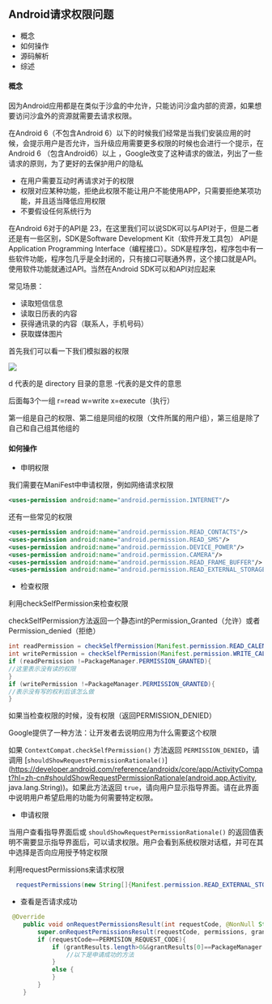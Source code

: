 ## Android请求权限问题

* 概念
* 如何操作
* 源码解析
* 综述

#### 概念

因为Android应用都是在类似于沙盒的中允许，只能访问沙盒内部的资源，如果想要访问沙盒外的资源就需要去请求权限。

在Android 6（不包含Android 6）以下的时候我们经常是当我们安装应用的时候，会提示用户是否允许，当升级应用需要更多权限的时候也会进行一个提示，在Android 6 （包含Android6）以上 ，Google改变了这种请求的做法，列出了一些请求的原则，为了更好的去保护用户的隐私

* 在用户需要互动时再请求对于的权限
* 权限对应某种功能，拒绝此权限不能让用户不能使用APP，只需要拒绝某项功能，并且适当降低应用权限
* 不要假设任何系统行为

在Android 6对于的API是 23，在这里我们可以说SDK可以与API对于，但是二者还是有一些区别，SDK是Software Development Kit（软件开发工具包） API是Application Programming Interface（编程接口）。SDK是程序包，程序包中有一些软件功能，程序包几乎是全封闭的，只有接口可联通外界，这个接口就是API。使用软件功能就通过API。当然在Android SDK可以和API对应起来

常见场景：

* 读取短信信息
* 读取日历表的内容
* 获得通讯录的内容（联系人，手机号码）
* 获取媒体图片

首先我们可以看一下我们模拟器的权限



![](https://s1.ax1x.com/2020/08/08/a5Q0Dx.png)

d 代表的是 directory 目录的意思 -代表的是文件的意思

后面每3个一组  r=read   w=write  x=execute（执行）

第一组是自己的权限、第二组是同组的权限（文件所属的用户组），第三组是除了自己和自己组其他组的

#### 如何操作

* 申明权限

我们需要在ManiFest中申请权限，例如网络请求权限

```xml
<uses-permission android:name="android.permission.INTERNET"/>
```

还有一些常见的权限

```xml
<uses-permission android:name="android.permission.READ_CONTACTS"/>         读取联系人
<uses-permission android:name="android.permission.READ_SMS"/>              读取短信内容
<uses-permission android:name="android.permission.DEVICE_POWER"/>          电源管理
<uses-permission android:name="android.permission.CAMERA"/>                拍照
<uses-permission android:name="android.permission.READ_FRAME_BUFFER"/>     屏幕截图
<uses-permission android:name="android.permission.READ_EXTERNAL_STORAGE"/> 读外部存储（媒体库
```

* 检查权限

利用checkSelfPermission来检查权限

checkSelfPermission方法返回一个静态int的Permission_Granted（允许）或者Permission_denied（拒绝）

```java
int readPermission = checkSelfPermission(Manifest.permission.READ_CALENDAR);
int writePermission = checkSelfPermission(Manifest.permission.WRITE_CALENDAR);
if (readPermission !=PackageManager.PERMISSION_GRANTED){
//这里表示没有读的权限
}
if (writePermission !=PackageManager.PERMISSION_GRANTED){
//表示没有写的权利后该怎么做
}
```

如果当检查权限的时候，没有权限（返回PERMISSION_DENIED）

Google提供了一种方法：让开发者去说明应用为什么需要这个权限

如果 `ContextCompat.checkSelfPermission()` 方法返回 `PERMISSION_DENIED`，请调用 [`shouldShowRequestPermissionRationale()`](https://developer.android.com/reference/androidx/core/app/ActivityCompat?hl=zh-cn#shouldShowRequestPermissionRationale(android.app.Activity, java.lang.String))。如果此方法返回 `true`，请向用户显示指导界面。请在此界面中说明用户希望启用的功能为何需要特定权限。

* 申请权限

当用户查看指导界面后或 `shouldShowRequestPermissionRationale()` 的返回值表明不需要显示指导界面后，可以请求权限。用户会看到系统权限对话框，并可在其中选择是否向应用授予特定权限

利用requestPermissions来请求权限

```java
  requestPermissions(new String[]{Manifest.permission.READ_EXTERNAL_STORAGE}, PERMISION_REQUEST_CODE);
```

* 查看是否请求成功

```java
 @Override
    public void onRequestPermissionsResult(int requestCode, @NonNull String[] permissions, @NonNull int[] grantResults) {
        super.onRequestPermissionsResult(requestCode, permissions, grantResults);
        if (requestCode==PERMISION_REQUEST_CODE){
            if (grantResults.length>0&&grantResults[0]==PackageManager.PERMISSION_GRANTED) {
                //以下是申请成功的方法
            }
            else {
            }
        }
    }

```

